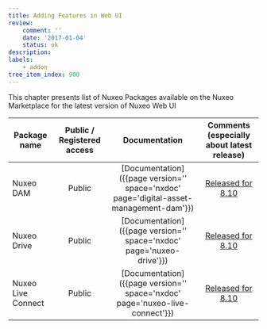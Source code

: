 ```yaml
---
title: Adding Features in Web UI
review:
    comment: ''
    date: '2017-01-04'
    status: ok
description:
labels:
    - addon
tree_item_index: 900
---
```

This chapter presents list of Nuxeo Packages available on the Nuxeo Marketplace for the latest version of Nuxeo Web UI

Package name| Public / Registered access | Documentation | Comments (especially about latest release)
--- | :---: | :---: | :---:
Nuxeo DAM | Public | [Documentation]({{page version='' space='nxdoc' page='digital-asset-management-dam'}}) | [Released for 8.10](https://connect.nuxeo.com/nuxeo/site/marketplace/package/nuxeo-dam?version=6.2.3)
Nuxeo Drive | Public | [Documentation]({{page version='' space='nxdoc' page='nuxeo-drive'}})|[Released for 8.10](https://connect.nuxeo.com/nuxeo/site/marketplace/package/nuxeo-drive?version=1.6.3)
Nuxeo Live Connect | Public | [Documentation]({{page version='' space='nxdoc' page='nuxeo-live-connect'}})|	[Released for 8.10](https://connect.nuxeo.com/nuxeo/site/marketplace/package/nuxeo-liveconnect?version=1.1.3)
